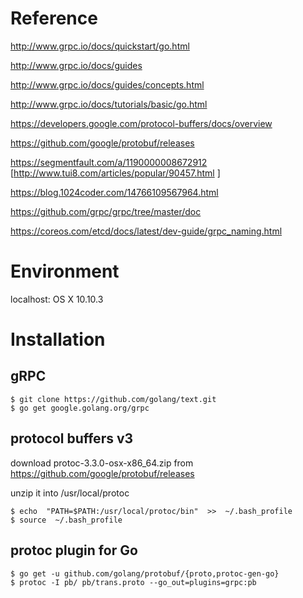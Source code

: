 # Reference

http://www.grpc.io/docs/quickstart/go.html

http://www.grpc.io/docs/guides

http://www.grpc.io/docs/guides/concepts.html

http://www.grpc.io/docs/tutorials/basic/go.html

https://developers.google.com/protocol-buffers/docs/overview

https://github.com/google/protobuf/releases

https://segmentfault.com/a/1190000008672912 [http://www.tui8.com/articles/popular/90457.html ]

https://blog.1024coder.com/14766109567964.html

https://github.com/grpc/grpc/tree/master/doc

https://coreos.com/etcd/docs/latest/dev-guide/grpc_naming.html

# Environment
  localhost: OS X 10.10.3

# Installation

## gRPC

    $ git clone https://github.com/golang/text.git
    $ go get google.golang.org/grpc

## protocol buffers v3
  download protoc-3.3.0-osx-x86_64.zip from https://github.com/google/protobuf/releases
  
  unzip it into /usr/local/protoc

    $ echo  "PATH=$PATH:/usr/local/protoc/bin"  >>  ~/.bash_profile
    $ source  ~/.bash_profile

## protoc plugin for Go

    $ go get -u github.com/golang/protobuf/{proto,protoc-gen-go}
	$ protoc -I pb/ pb/trans.proto --go_out=plugins=grpc:pb
